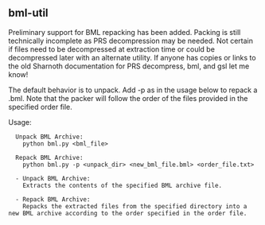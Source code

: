 ## bml-util ##
Preliminary support for BML repacking has been added.
Packing is still technically incomplete as PRS decompression may be needed. Not certain if files need to be decompressed at extraction time or could be decompressed later with an alternate utility. If anyone has copies or links to the old Sharnoth documentation for PRS decompress, bml, and gsl let me know!

The default behavior is to unpack. Add -p as in the usage below to repack a .bml. Note that the packer will follow the order of the files provided in the specified order file.

Usage:
```
  Unpack BML Archive:
    python bml.py <bml_file>

  Repack BML Archive:
    python bml.py -p <unpack_dir> <new_bml_file.bml> <order_file.txt>

  - Unpack BML Archive:
    Extracts the contents of the specified BML archive file.

  - Repack BML Archive:
    Repacks the extracted files from the specified directory into a new BML archive according to the order specified in the order file.
```
